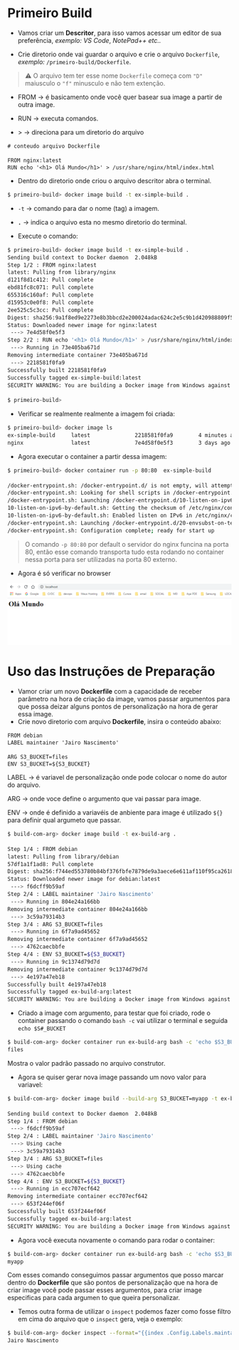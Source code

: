 # Primeiro **Build**

* Vamos criar um **Descritor**, para isso vamos acessar um editor de sua preferência, *exemplo:* *VS Code*, *NotePad++* *etc..*

* Crie diretorio onde vai guardar o arquivo e crie o arquivo `Dockerfile`, *exemplo:* `/primeiro-build/Dockerfile`.

> ⚠️ O arquivo tem ter esse nome `Dockerfile` começa com `"D"` maiusculo o `"f"` minusculo e não tem extenção.


* FROM &rarr; é basicamento onde você quer basear sua image a partir de outra image.

* RUN &rarr; executa comandos.
* \> &rarr; direciona para um diretorio do arquivo

```text
# conteudo arquivo Dockerfile

FROM nginx:latest
RUN echo '<h1> Olá Mundo</h1>' > /usr/share/nginx/html/index.html

```

* Dentro do diretorio onde criou o arquivo descritor abra o terminal.

```bash
$ primeiro-build> docker image build -t ex-simple-build .
```
* `-t`  &rarr; comando para dar o nome (tag) a imagem.

* **`.`**  &rarr; indica o arquivo esta no mesmo diretorio do terminal.

* Execute o comando: 
```bash
$ primeiro-build> docker image build -t ex-simple-build .
Sending build context to Docker daemon  2.048kB
Step 1/2 : FROM nginx:latest
latest: Pulling from library/nginx
d121f8d1c412: Pull complete
ebd81fc8c071: Pull complete
655316c160af: Pull complete
d15953c0e0f8: Pull complete
2ee525c5c3cc: Pull complete
Digest: sha256:9a1f8ed9e2273e8b3bbcd2e200024adac624c2e5c9b1d420988809f5c0c41a5e
Status: Downloaded newer image for nginx:latest
 ---> 7e4d58f0e5f3
Step 2/2 : RUN echo '<h1> Olá Mundo</h1>' > /usr/share/nginx/html/index.html
 ---> Running in 73e405ba671d
Removing intermediate container 73e405ba671d
 ---> 2218581f0fa9
Successfully built 2218581f0fa9
Successfully tagged ex-simple-build:latest
SECURITY WARNING: You are building a Docker image from Windows against a non-Windows Docker host. All files and directories added to build context will have '-rwxr-xr-x' permissions. It is recommended to double check and reset permissions for sensitive files and directories.

$ primeiro-build>
```

* Verificar se realmente realmente a imagem foi criada:

```bash
$ primeiro-build> docker image ls
ex-simple-build     latest              2218581f0fa9        4 minutes ago       133MB
nginx               latest              7e4d58f0e5f3        3 days ago          133MB

```

* Agora executar o container a partir dessa imagem:

```bash
$ primeiro-build> docker container run -p 80:80  ex-simple-build

/docker-entrypoint.sh: /docker-entrypoint.d/ is not empty, will attempt to perform configuration
/docker-entrypoint.sh: Looking for shell scripts in /docker-entrypoint.d/
/docker-entrypoint.sh: Launching /docker-entrypoint.d/10-listen-on-ipv6-by-default.sh
10-listen-on-ipv6-by-default.sh: Getting the checksum of /etc/nginx/conf.d/default.conf
10-listen-on-ipv6-by-default.sh: Enabled listen on IPv6 in /etc/nginx/conf.d/default.conf
/docker-entrypoint.sh: Launching /docker-entrypoint.d/20-envsubst-on-templates.sh
/docker-entrypoint.sh: Configuration complete; ready for start up
```

> O comando `-p 80:80` por default o servidor do nginx funcina na porta 80, então esse comando transporta tudo esta rodando no container nessa porta para ser utilizadas na porta 80 externo.

* Agora é só verificar no browser

![ima09](img/img09.PNG)

# Uso das Instruções de Preparação

* Vamor criar um novo **Dockerfile** com a capacidade de receber parâmetro na hora de criação da image, vamos passar argumentos para que possa deizar alguns pontos de personalização na hora de gerar essa image.
* Crie novo diretorio com arquivo **Dockerfile**, insira o conteúdo abaixo:

```Text
FROM debian
LABEL maintainer 'Jairo Nascimento'

ARG S3_BUCKET=files
ENV S3_BUCKET=${S3_BUCKET}
```
LABEL &rarr; é variavel de personalização onde pode colocar o nome do autor do arquivo.

ARG &rarr; onde voce define o argumento que vai passar para image.

ENV &rarr; onde é definido a variavéis de anbiente para image é utilizado `${}` para definir qual argumeto que passar.

```bash
$ build-com-arg> docker image build -t ex-build-arg .

Step 1/4 : FROM debian
latest: Pulling from library/debian
57df1a1f1ad8: Pull complete
Digest: sha256:f744ed553780b84bf376fbfe7879de9a3aece6e611af110f95ca26188cf85cb6
Status: Downloaded newer image for debian:latest
 ---> f6dcff9b59af
Step 2/4 : LABEL maintainer 'Jairo Nascimento'
 ---> Running in 804e24a166bb
Removing intermediate container 804e24a166bb
 ---> 3c59a79314b3
Step 3/4 : ARG S3_BUCKET=files
 ---> Running in 6f7a9ad45652
Removing intermediate container 6f7a9ad45652
 ---> 4762caecbbfe
Step 4/4 : ENV S3_BUCKET=${S3_BUCKET}
 ---> Running in 9c1374d79d7d
Removing intermediate container 9c1374d79d7d
 ---> 4e197a47eb18
Successfully built 4e197a47eb18
Successfully tagged ex-build-arg:latest
SECURITY WARNING: You are building a Docker image from Windows against a non-Windows Docker host. All files and directories added to build context will have '-rwxr-xr-x' permissions. It is recommended to double check and reset permissions for sensitive files and directories.
```
* Criado a image com argumento, para testar que foi criado, rode o container passando o comando `bash -c` vai utilizar o terminal e seguida `echo $S#_BUCKET`

```bash
$ build-com-arg> docker container run ex-build-arg bash -c 'echo $S3_BUCKET'
files
```
Mostra o valor padrão passado no arquivo construtor.

* Agora se quiser gerar nova image passando um novo valor para variavel:

```bash
$ build-com-arg> docker image build --build-arg S3_BUCKET=myapp -t ex-build-arg .

Sending build context to Docker daemon  2.048kB
Step 1/4 : FROM debian
 ---> f6dcff9b59af
Step 2/4 : LABEL maintainer 'Jairo Nascimento'
 ---> Using cache
 ---> 3c59a79314b3
Step 3/4 : ARG S3_BUCKET=files
 ---> Using cache
 ---> 4762caecbbfe
Step 4/4 : ENV S3_BUCKET=${S3_BUCKET}
 ---> Running in ecc707ecf642
Removing intermediate container ecc707ecf642
 ---> 653f244ef06f
Successfully built 653f244ef06f
Successfully tagged ex-build-arg:latest
SECURITY WARNING: You are building a Docker image from Windows against a non-Windows Docker host. All files and directories added to build context will have '-rwxr-xr-x' permissions. It is recommended to double check and reset permissions for sensitive files and directories.
```

* Agora você executa novamente o comando para rodar o container:
```bash
$ build-com-arg> docker container run ex-build-arg bash -c 'echo $S3_BUCKET'
myapp
```
Com esses comando conseguimos passar argumentos que posso marcar dentro do **Dockerfile** 
que são pontos de personalização que na hora de criar image você pode passar esses argumentos, para criar image especificas para cada argumen to que queira personalizar.

* Temos outra forma de utilizar o `inspect` podemos fazer como fosse filtro em cima do arquivo que o `inspect` gera, veja o exemplo:

```bash
$ build-com-arg> docker inspect --format="{{index .Config.Labels.maintainer}}" ex-build-arg
Jairo Nascimento
```
